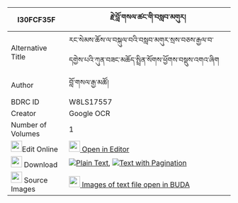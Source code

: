 |I30FCF35F|རྗེ་བློ་གསལ་ཚང་གི་བསླབ་མགུར། 
| --- | --- 
|Alternative Title |རང་སེམས་ཆོས་ལ་བསྐུལ་བའི་བསླབ་མགུར་སྲས་བཅས་རྒྱལ་བ་དགྱེས་པའི་ཀུན་བཟང་མཆོད་སྤྲིན་སོགས་ཕྱོགས་བསྡུས་འགའ་ཞིག
|Author| བློ་གསལ་རྒྱ་མཚོ།
|BDRC ID | W8LS17557
|Creator | Google OCR
|Number of Volumes| 1
|<img width="25" src="https://img.icons8.com/color/25/000000/edit-property.png">Edit Online| [<img width="25" src="https://avatars.githubusercontent.com/u/45091458?s=200&v=4"> Open in Editor](http://editor.openpecha.org/I30FCF35F)
|<img width="25" src="https://img.icons8.com/fluent/48/000000/download-2.png"/>  Download | [![](https://img.icons8.com/color/20/000000/txt.png)Plain Text](https://github.com/Openpecha/I30FCF35F/releases/download/v1/je_losal_tsang_gi_lab_gur_plain_I30FCF35F.zip), [![](https://img.icons8.com/color/20/000000/txt.png)Text with Pagination](https://github.com/Openpecha/I30FCF35F/releases/download/v1/je_losal_tsang_gi_lab_gur_pages_I30FCF35F.zip)
|<img width="25" src="https://img.icons8.com/plasticine/100/000000/pictures-folder.png"/>  Source Images | [<img width="25" src="https://library.bdrc.io/icons/BUDA-small.svg"> Images of text file open in BUDA](https://library.bdrc.io/show/bdr:W8LS17557)